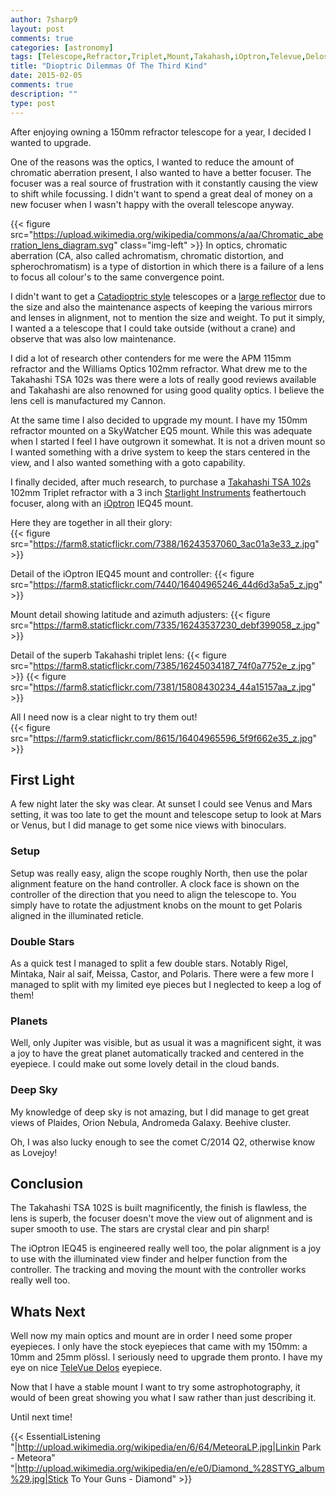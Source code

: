 ```yaml
---
author: 7sharp9
layout: post
comments: true
categories: [astronomy]
tags: [Telescope,Refractor,Triplet,Mount,Takahash,iOptron,Televue,Delos]
title: "Dioptric Dilemmas Of The Third Kind"
date: 2015-02-05
comments: true
description: ""
type: post
---
```

After enjoying owning a 150mm refractor telescope for a year, I decided I wanted to upgrade. <!--more-->

One of the reasons was the optics, I wanted to reduce the amount of chromatic aberration present, I also wanted to have a better focuser.  The focuser was a real source of frustration with it constantly causing the view to shift while focussing.  I didn't want to spend a great deal of money on a new focuser when I wasn't happy with the overall telescope anyway.  

{{< figure src="https://upload.wikimedia.org/wikipedia/commons/a/aa/Chromatic_aberration_lens_diagram.svg" class="img-left" >}}  In optics, chromatic aberration (CA, also called achromatism, chromatic distortion, and spherochromatism) is a type of distortion in which there is a failure of a lens to focus all colour's to the same convergence point.  

I didn't want to get a [Catadioptric style][2] telescopes or a [large reflector][3] due to the size and also the maintenance aspects of keeping the various mirrors and lenses in alignment, not to mention the size and weight.  To put it simply, I wanted a a telescope that I could take outside (without a crane) and observe that was also low maintenance.  

I did a lot of research other contenders for me were the APM 115mm refractor and the Williams Optics 102mm refractor.  What drew me to the Takahashi TSA 102s was there were a lots of really good reviews available and Takahashi are also renowned for using good quality optics.  I believe the lens cell is manufactured my Cannon.  

At the same time I also decided to upgrade my mount.  I have my 150mm refractor mounted on a SkyWatcher EQ5 mount.  While this was adequate when I started I feel I have outgrown it somewhat.  It is not a driven mount so I wanted something with a drive system to keep the stars centered in the view, and I also wanted something with a goto capability.  

I finally decided, after much research, to purchase a [Takahashi TSA 102s][6] 102mm Triplet refractor with a 3 inch [Starlight Instruments][4] feathertouch focuser, along with an [iOptron][5] IEQ45 mount.  

Here they are together in all their glory:  
{{< figure src="https://farm8.staticflickr.com/7388/16243537060_3ac01a3e33_z.jpg" >}}

Detail of the iOptron IEQ45 mount and controller:
{{< figure src="https://farm8.staticflickr.com/7440/16404965246_44d6d3a5a5_z.jpg" >}}

Mount detail showing latitude and azimuth adjusters:
{{< figure src="https://farm8.staticflickr.com/7335/16243537230_debf399058_z.jpg" >}}

Detail of the superb Takahashi triplet lens:
{{< figure src="https://farm8.staticflickr.com/7385/16245034187_74f0a7752e_z.jpg" >}}
{{< figure src="https://farm8.staticflickr.com/7381/15808430234_44a15157aa_z.jpg" >}}

All I need now is a clear night to try them out!  
{{< figure src="https://farm9.staticflickr.com/8615/16404965596_5f9f662e35_z.jpg" >}} 

## First Light

A few night later the sky was clear.  At sunset I could see Venus and Mars setting, it was too late to get the mount and telescope setup to look at Mars or Venus, but I did manage to get some nice views with binoculars.  

### Setup

Setup was really easy, align the scope roughly North, then use the polar alignment feature on the hand controller.  A clock face is shown on the controller of the direction that you need to align the telescope to.  You simply have to rotate the adjustment knobs on the mount to get Polaris aligned in the illuminated reticle.  

### Double Stars
As a quick test I managed to split a few double stars.  Notably Rigel, Mintaka, Nair al saif, Meissa, Castor, and Polaris.  There were a few more I managed to split with my limited eye pieces but I neglected to keep a log of them!  

### Planets

Well, only Jupiter was visible, but as usual it was a magnificent sight, it was a joy to have the great planet automatically tracked and centered in the eyepiece. I could make out some lovely detail in the cloud bands.  

### Deep Sky
My knowledge of deep sky is not amazing, but I did manage to get great views of Plaides, Orion Nebula, Andromeda Galaxy.  Beehive cluster. 

Oh, I was also lucky enough to see the comet C/2014 Q2, otherwise know as Lovejoy!  

## Conclusion
The Takahashi TSA 102S is built magnificently, the finish is flawless, the lens is superb, the focuser doesn't move the view out of alignment and is super smooth to use.  The stars are crystal clear and pin sharp!

The iOptron IEQ45 is engineered really well too, the polar alignment is a joy to use with the illuminated view finder and helper function from the controller.  The tracking and moving the mount with the controller works really well too.  

## Whats Next
Well now my main optics and mount are in order I need some proper eyepieces.  I only have the stock eyepieces that came with my 150mm: a 10mm and 25mm plössl.  I seriously need to upgrade them pronto.  I have my eye on nice [TeleVue Delos][7] eyepiece.  

Now that I have a stable mount I want to try some astrophotography, it would of been great showing you what I saw rather than just describing it.  

Until next time!

{{< EssentialListening
     "|http://upload.wikimedia.org/wikipedia/en/6/64/MeteoraLP.jpg|Linkin Park - Meteora"
     "|http://upload.wikimedia.org/wikipedia/en/e/e0/Diamond_%28STYG_album%29.jpg|Stick To Your Guns - Diamond" >}}

[1]: http://en.wikipedia.org/wiki/Optical_aberration
[2]: http://en.wikipedia.org/wiki/Catadioptric_system#Catadioptric_telescopes
[3]: http://en.wikipedia.org/wiki/Reflecting_telescope
[4]: http://www.starlightinstruments.com
[5]: https://www.ioptron.com/index.cfm?select=productdetails&phid=6c9e0a81-72fb-431d-b6ac-fcc0ae36b242
[6]: http://www.takahashi-europe.com/en/TSA-102.php
[7]: http://www.televue.com/engine/TV3b_page.asp?id=183  
